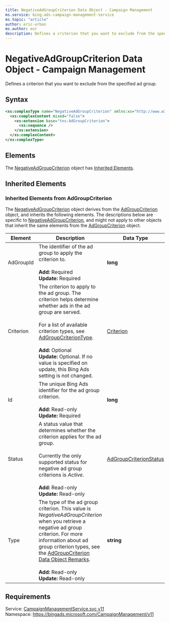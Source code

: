 ```yaml
---
title: NegativeAdGroupCriterion Data Object - Campaign Management
ms.service: bing-ads-campaign-management-service
ms.topic: "article"
author: eric-urban
ms.author: eur
description: Defines a criterion that you want to exclude from the specified ad group.
---
```

# NegativeAdGroupCriterion Data Object - Campaign Management
Defines a criterion that you want to exclude from the specified ad group.

## Syntax
```xml
<xs:complexType name="NegativeAdGroupCriterion" xmlns:xs="http://www.w3.org/2001/XMLSchema">
  <xs:complexContent mixed="false">
    <xs:extension base="tns:AdGroupCriterion">
      <xs:sequence />
    </xs:extension>
  </xs:complexContent>
</xs:complexType>
```

## <a name="elements"></a>Elements

The [NegativeAdGroupCriterion](negativeadgroupcriterion.md) object has [Inherited Elements](#inheritedelements).

## <a name="inheritedelements"></a>Inherited Elements

### <a name="inheritedelementsadgroupcriterion"></a>Inherited Elements from AdGroupCriterion
The [NegativeAdGroupCriterion](negativeadgroupcriterion.md) object derives from the [AdGroupCriterion](adgroupcriterion.md) object, and inherits the following elements. The descriptions below are specific to [NegativeAdGroupCriterion](negativeadgroupcriterion.md), and might not apply to other objects that inherit the same elements from the [AdGroupCriterion](adgroupcriterion.md) object.  

|Element|Description|Data Type|
|-----------|---------------|-------------|
|<a name="adgroupid"></a>AdGroupId|The identifier of the ad group to apply the criterion to.<br/><br/>**Add:** Required<br/>**Update:** Required|**long**|
|<a name="criterion"></a>Criterion|The criterion to apply to the ad group. The criterion helps determine whether ads in the ad group are served.<br/><br/>For a list of available criterion types, see [AdGroupCriterionType](../campaign-management-service/adgroupcriteriontype.md).<br/><br/>**Add:** Optional<br/>**Update:** Optional. If no value is specified on update, this Bing Ads setting is not changed.|[Criterion](criterion.md)|
|<a name="id"></a>Id|The unique Bing Ads identifier for the ad group criterion.<br/><br/>**Add:** Read-only<br/>**Update:** Required|**long**|
|<a name="status"></a>Status|A status value that determines whether the criterion applies for the ad group.<br/><br/>Currently the only supported status for negative ad group criterions is *Active*.<br/><br/>**Add:** Read-only<br/>**Update:** Read-only|[AdGroupCriterionStatus](adgroupcriterionstatus.md)|
|<a name="type"></a>Type|The type of the ad group criterion. This value is *NegativeAdGroupCriterion* when you retrieve a negative ad group criterion. For more information about ad group criterion types, see the [AdGroupCriterion Data Object Remarks](../campaign-management-service/adgroupcriterion.md#remarks).<br/><br/>**Add:** Read-only<br/>**Update:** Read-only|**string**|

## Requirements
Service: [CampaignManagementService.svc v11](https://campaign.api.bingads.microsoft.com/Api/Advertiser/CampaignManagement/v11/CampaignManagementService.svc)  
Namespace: https://bingads.microsoft.com/CampaignManagement/v11  


